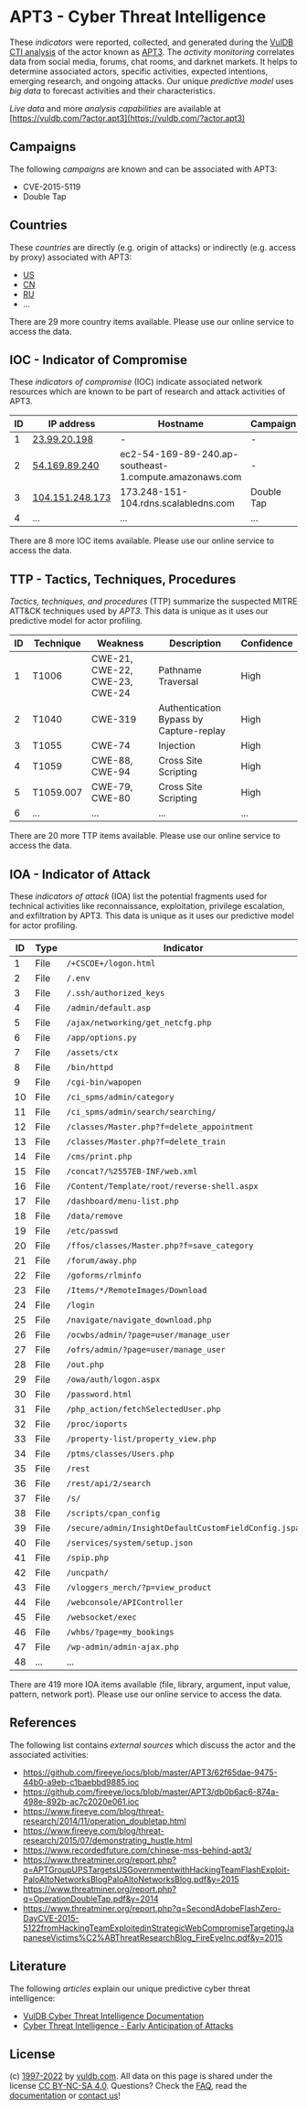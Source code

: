 # APT3 - Cyber Threat Intelligence

These _indicators_ were reported, collected, and generated during the [VulDB CTI analysis](https://vuldb.com/?kb.cti) of the actor known as [APT3](https://vuldb.com/?actor.apt3). The _activity monitoring_ correlates data from social media, forums, chat rooms, and darknet markets. It helps to determine associated actors, specific activities, expected intentions, emerging research, and ongoing attacks. Our unique _predictive model_ uses _big data_ to forecast activities and their characteristics.

_Live data_ and more _analysis capabilities_ are available at [https://vuldb.com/?actor.apt3](https://vuldb.com/?actor.apt3)

## Campaigns

The following _campaigns_ are known and can be associated with APT3:

* CVE-2015-5119
* Double Tap

## Countries

These _countries_ are directly (e.g. origin of attacks) or indirectly (e.g. access by proxy) associated with APT3:

* [US](https://vuldb.com/?country.us)
* [CN](https://vuldb.com/?country.cn)
* [RU](https://vuldb.com/?country.ru)
* ...

There are 29 more country items available. Please use our online service to access the data.

## IOC - Indicator of Compromise

These _indicators of compromise_ (IOC) indicate associated network resources which are known to be part of research and attack activities of APT3.

ID | IP address | Hostname | Campaign | Confidence
-- | ---------- | -------- | -------- | ----------
1 | [23.99.20.198](https://vuldb.com/?ip.23.99.20.198) | - | - | High
2 | [54.169.89.240](https://vuldb.com/?ip.54.169.89.240) | ec2-54-169-89-240.ap-southeast-1.compute.amazonaws.com | - | Medium
3 | [104.151.248.173](https://vuldb.com/?ip.104.151.248.173) | 173.248-151-104.rdns.scalabledns.com | Double Tap | High
4 | ... | ... | ... | ...

There are 8 more IOC items available. Please use our online service to access the data.

## TTP - Tactics, Techniques, Procedures

_Tactics, techniques, and procedures_ (TTP) summarize the suspected MITRE ATT&CK techniques used by _APT3_. This data is unique as it uses our predictive model for actor profiling.

ID | Technique | Weakness | Description | Confidence
-- | --------- | -------- | ----------- | ----------
1 | T1006 | CWE-21, CWE-22, CWE-23, CWE-24 | Pathname Traversal | High
2 | T1040 | CWE-319 | Authentication Bypass by Capture-replay | High
3 | T1055 | CWE-74 | Injection | High
4 | T1059 | CWE-88, CWE-94 | Cross Site Scripting | High
5 | T1059.007 | CWE-79, CWE-80 | Cross Site Scripting | High
6 | ... | ... | ... | ...

There are 20 more TTP items available. Please use our online service to access the data.

## IOA - Indicator of Attack

These _indicators of attack_ (IOA) list the potential fragments used for technical activities like reconnaissance, exploitation, privilege escalation, and exfiltration by APT3. This data is unique as it uses our predictive model for actor profiling.

ID | Type | Indicator | Confidence
-- | ---- | --------- | ----------
1 | File | `/+CSCOE+/logon.html` | High
2 | File | `/.env` | Low
3 | File | `/.ssh/authorized_keys` | High
4 | File | `/admin/default.asp` | High
5 | File | `/ajax/networking/get_netcfg.php` | High
6 | File | `/app/options.py` | High
7 | File | `/assets/ctx` | Medium
8 | File | `/bin/httpd` | Medium
9 | File | `/cgi-bin/wapopen` | High
10 | File | `/ci_spms/admin/category` | High
11 | File | `/ci_spms/admin/search/searching/` | High
12 | File | `/classes/Master.php?f=delete_appointment` | High
13 | File | `/classes/Master.php?f=delete_train` | High
14 | File | `/cms/print.php` | High
15 | File | `/concat?/%2557EB-INF/web.xml` | High
16 | File | `/Content/Template/root/reverse-shell.aspx` | High
17 | File | `/dashboard/menu-list.php` | High
18 | File | `/data/remove` | Medium
19 | File | `/etc/passwd` | Medium
20 | File | `/ffos/classes/Master.php?f=save_category` | High
21 | File | `/forum/away.php` | High
22 | File | `/goforms/rlminfo` | High
23 | File | `/Items/*/RemoteImages/Download` | High
24 | File | `/login` | Low
25 | File | `/navigate/navigate_download.php` | High
26 | File | `/ocwbs/admin/?page=user/manage_user` | High
27 | File | `/ofrs/admin/?page=user/manage_user` | High
28 | File | `/out.php` | Medium
29 | File | `/owa/auth/logon.aspx` | High
30 | File | `/password.html` | High
31 | File | `/php_action/fetchSelectedUser.php` | High
32 | File | `/proc/ioports` | High
33 | File | `/property-list/property_view.php` | High
34 | File | `/ptms/classes/Users.php` | High
35 | File | `/rest` | Low
36 | File | `/rest/api/2/search` | High
37 | File | `/s/` | Low
38 | File | `/scripts/cpan_config` | High
39 | File | `/secure/admin/InsightDefaultCustomFieldConfig.jspa` | High
40 | File | `/services/system/setup.json` | High
41 | File | `/spip.php` | Medium
42 | File | `/uncpath/` | Medium
43 | File | `/vloggers_merch/?p=view_product` | High
44 | File | `/webconsole/APIController` | High
45 | File | `/websocket/exec` | High
46 | File | `/whbs/?page=my_bookings` | High
47 | File | `/wp-admin/admin-ajax.php` | High
48 | ... | ... | ...

There are 419 more IOA items available (file, library, argument, input value, pattern, network port). Please use our online service to access the data.

## References

The following list contains _external sources_ which discuss the actor and the associated activities:

* https://github.com/fireeye/iocs/blob/master/APT3/62f65dae-9475-44b0-a9eb-c1baebbd9885.ioc
* https://github.com/fireeye/iocs/blob/master/APT3/db0b6ac6-874a-498e-892b-ac7c2020e061.ioc
* https://www.fireeye.com/blog/threat-research/2014/11/operation_doubletap.html
* https://www.fireeye.com/blog/threat-research/2015/07/demonstrating_hustle.html
* https://www.recordedfuture.com/chinese-mss-behind-apt3/
* https://www.threatminer.org/report.php?q=APTGroupUPSTargetsUSGovernmentwithHackingTeamFlashExploit-PaloAltoNetworksBlogPaloAltoNetworksBlog.pdf&y=2015
* https://www.threatminer.org/report.php?q=OperationDoubleTap.pdf&y=2014
* https://www.threatminer.org/report.php?q=SecondAdobeFlashZero-DayCVE-2015-5122fromHackingTeamExploitedinStrategicWebCompromiseTargetingJapaneseVictims%C2%ABThreatResearchBlog_FireEyeInc.pdf&y=2015

## Literature

The following _articles_ explain our unique predictive cyber threat intelligence:

* [VulDB Cyber Threat Intelligence Documentation](https://vuldb.com/?kb.cti)
* [Cyber Threat Intelligence - Early Anticipation of Attacks](https://www.scip.ch/en/?labs.20201022)

## License

(c) [1997-2022](https://vuldb.com/?kb.changelog) by [vuldb.com](https://vuldb.com/?kb.about). All data on this page is shared under the license [CC BY-NC-SA 4.0](https://creativecommons.org/licenses/by-nc-sa/4.0/). Questions? Check the [FAQ](https://vuldb.com/?kb.faq), read the [documentation](https://vuldb.com/?kb) or [contact us](https://vuldb.com/?contact)!
